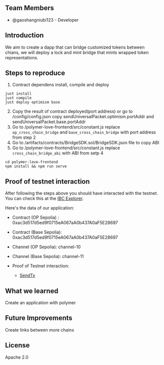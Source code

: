 

## Team Members

- @gaoshangniubi123 - Developer


## Introduction

We aim to create a dapp that can bridge customized tokens between chians, we will deploy a lock and mint bridge that mints wrapped token representations.


## Steps to reproduce
1. Contract dependens install, compile and deploy
```
just install
just compile
just deploy optimism base
```
2. Copy the result of contract deployed(port address) or go to /config/config.json copy sendUniversalPacket.optimism.portAddr and sendUniversalPacket.base.portAddr
3. Go to /polymer-love-frontend/src/constant.js replace `op_cross_chain_bridge` and `base_cross_chain_bridge` with port address from step 2
4. Go to /artifacts/contracts/BridgeSDK.sol/BridgeSDK.json file to copy ABI
5. Go to /polymer-love-frontend/src/constant.js replace `cross_chain_bridge_abi` with ABI from setp 4

```
cd polymer-love-frontend
npm install && npm run serve
```

## Proof of testnet interaction

After following the steps above you should have interacted with the testnet. You can check this at the [IBC Explorer](https://sepolia.polymer.zone/).

Here's the data of our application:

- Contract (OP Sepolia) : 0xac3d517d5ed9f0715eA067aA0b437A0aF5E28697
- Contract (Base Sepolia): 0xac3d517d5ed9f0715eA067aA0b437A0aF5E28697
- Channel (OP Sepolia): channel-10
- Channel (Base Sepolia): channel-11

- Proof of Testnet interaction:
    - [SendTx](https://optimism-sepolia.blockscout.com/tx/0x9effaf67d7f35cbad354c5ce0f25ade9941615914662d055fee65a88bdba0df8)

## What we learned
Create an application with polymer

## Future Improvements

Create links between more chains


## License
Apache 2.0
